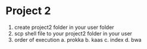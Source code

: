# Project 2

1. create project2 folder in your user folder
2. scp shell file to your project2 folder in your user
3. order of execution
    a. prokka
    b. kaas
    c. index
    d. bwa
